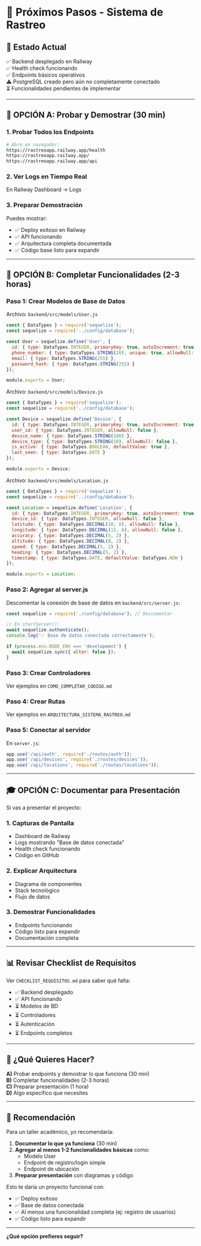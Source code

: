 # 🎯 Próximos Pasos - Sistema de Rastreo

## 📍 Estado Actual

✅ Backend desplegado en Railway  
✅ Health check funcionando  
✅ Endpoints básicos operativos  
⚠️ PostgreSQL creado pero aún no completamente conectado  
⏳ Funcionalidades pendientes de implementar  

---

## 🚀 OPCIÓN A: Probar y Demostrar (30 min)

### 1. Probar Todos los Endpoints

```bash
# Abre en navegador:
https://rastreoapp.railway.app/health
https://rastreoapp.railway.app/
https://rastreoapp.railway.app/api
```

### 2. Ver Logs en Tiempo Real

En Railway Dashboard → Logs

### 3. Preparar Demostración

Puedes mostrar:
- ✅ Deploy exitoso en Railway
- ✅ API funcionando
- ✅ Arquitectura completa documentada
- ✅ Código base listo para expandir

---

## 🔧 OPCIÓN B: Completar Funcionalidades (2-3 horas)

### Paso 1: Crear Modelos de Base de Datos

Archivo: `backend/src/models/User.js`
```javascript
const { DataTypes } = require('sequelize');
const sequelize = require('../config/database');

const User = sequelize.define('User', {
  id: { type: DataTypes.INTEGER, primaryKey: true, autoIncrement: true },
  phone_number: { type: DataTypes.STRING(20), unique: true, allowNull: false },
  email: { type: DataTypes.STRING(255) },
  password_hash: { type: DataTypes.STRING(255) }
});

module.exports = User;
```

Archivo: `backend/src/models/Device.js`
```javascript
const { DataTypes } = require('sequelize');
const sequelize = require('../config/database');

const Device = sequelize.define('Device', {
  id: { type: DataTypes.INTEGER, primaryKey: true, autoIncrement: true },
  user_id: { type: DataTypes.INTEGER, allowNull: false },
  device_name: { type: DataTypes.STRING(100) },
  device_type: { type: DataTypes.STRING(50), allowNull: false },
  is_active: { type: DataTypes.BOOLEAN, defaultValue: true },
  last_seen: { type: DataTypes.DATE }
});

module.exports = Device;
```

Archivo: `backend/src/models/Location.js`
```javascript
const { DataTypes } = require('sequelize');
const sequelize = require('../config/database');

const Location = sequelize.define('Location', {
  id: { type: DataTypes.INTEGER, primaryKey: true, autoIncrement: true },
  device_id: { type: DataTypes.INTEGER, allowNull: false },
  latitude: { type: DataTypes.DECIMAL(10, 8), allowNull: false },
  longitude: { type: DataTypes.DECIMAL(11, 8), allowNull: false },
  accuracy: { type: DataTypes.DECIMAL(5, 2) },
  altitude: { type: DataTypes.DECIMAL(8, 2) },
  speed: { type: DataTypes.DECIMAL(5, 2) },
  heading: { type: DataTypes.DECIMAL(5, 2) },
  timestamp: { type: DataTypes.DATE, defaultValue: DataTypes.NOW }
});

module.exports = Location;
```

### Paso 2: Agregar al server.js

Descomentar la conexión de base de datos en `backend/src/server.js`:

```javascript
const sequelize = require('./config/database'); // Descomentar

// En startServer():
await sequelize.authenticate();
console.log('✅ Base de datos conectada correctamente');

if (process.env.NODE_ENV === 'development') {
  await sequelize.sync({ alter: false });
}
```

### Paso 3: Crear Controladores

Ver ejemplos en `COMO_COMPLETAR_CODIGO.md`

### Paso 4: Crear Rutas

Ver ejemplos en `ARQUITECTURA_SISTEMA_RASTREO.md`

### Paso 5: Conectar al servidor

En `server.js`:
```javascript
app.use('/api/auth', require('./routes/auth'));
app.use('/api/devices', require('./routes/devices'));
app.use('/api/locations', require('./routes/locations'));
```

---

## 🎓 OPCIÓN C: Documentar para Presentación

Si vas a presentar el proyecto:

### 1. Capturas de Pantalla

- Dashboard de Railway
- Logs mostrando "Base de datos conectada"
- Health check funcionando
- Código en GitHub

### 2. Explicar Arquitectura

- Diagrama de componentes
- Stack tecnológico
- Flujo de datos

### 3. Demostrar Funcionalidades

- Endpoints funcionando
- Código listo para expandir
- Documentación completa

---

## 📊 Revisar Checklist de Requisitos

Ver `CHECKLIST_REQUISITOS.md` para saber qué falta:

- ✅ Backend desplegado
- ✅ API funcionando
- ⏳ Modelos de BD
- ⏳ Controladores
- ⏳ Autenticación
- ⏳ Endpoints completos

---

## 🤔 ¿Qué Quieres Hacer?

**A)** Probar endpoints y demostrar lo que funciona (30 min)  
**B)** Completar funcionalidades (2-3 horas)  
**C)** Preparar presentación (1 hora)  
**D)** Algo específico que necesites  

---

## 📝 Recomendación

Para un taller académico, yo recomendaría:

1. **Documentar lo que ya funciona** (30 min)
2. **Agregar al menos 1-2 funcionalidades básicas** como:
   - Modelo User
   - Endpoint de registro/login simple
   - Endpoint de ubicación
3. **Preparar presentación** con diagramas y código

Esto te daría un proyecto funcional con:
- ✅ Deploy exitoso
- ✅ Base de datos conectada
- ✅ Al menos una funcionalidad completa (ej: registro de usuarios)
- ✅ Código listo para expandir

---

**¿Qué opción prefieres seguir?**

